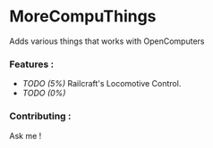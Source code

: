 # MoreCompuThings
Adds various things that works with OpenComputers

### Features :
* _TODO (5%)_ Railcraft's Locomotive Control.
* _TODO (0%)_ 

### Contributing :
Ask me !
